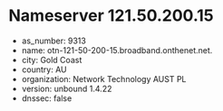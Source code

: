 # Nameserver 121.50.200.15

* as_number: 9313
* name: otn-121-50-200-15.broadband.onthenet.net.
* city: Gold Coast
* country: AU
* organization: Network Technology AUST PL
* version: unbound 1.4.22
* dnssec: false
